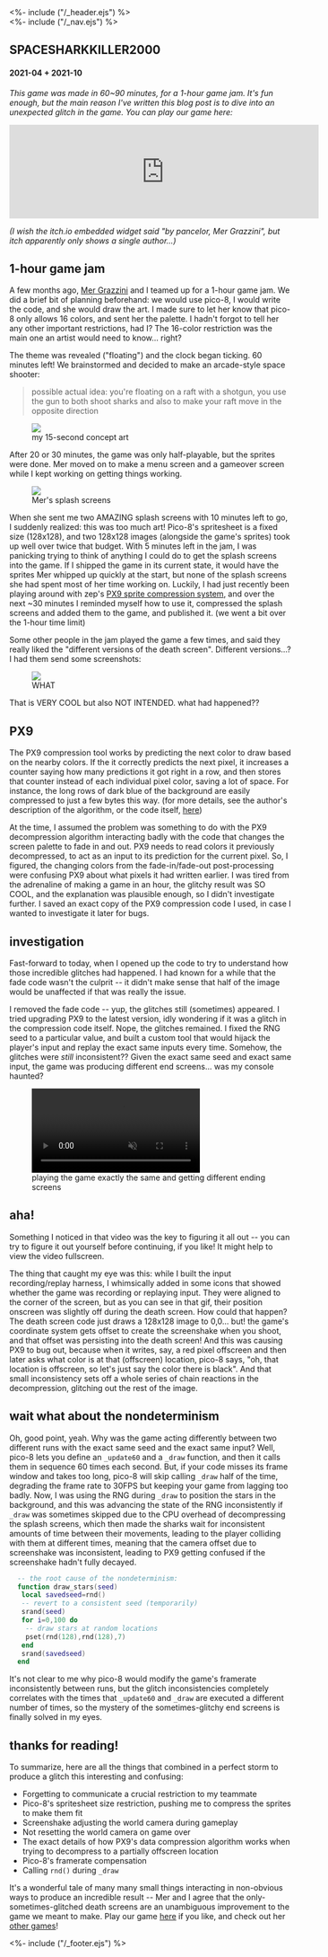 <!DOCTYPE html>
<html>
<head>
<%- include ("/_header.ejs") %>
</head>
<body>
<div class="wrapper">
<%- include ("/_nav.ejs") %>
<section class="main-content">
<h1 class="post-title">SPACESHARKKILLER2000</h1>
<h4 class="post-meta">2021-04 + 2021-10</h4>

_This game was made in 60\~90 minutes, for a 1-hour game jam. It's fun enough, but the main reason I've written this blog post is to dive into an unexpected glitch in the game. You can play our game here:_

<iframe frameborder="0" src="https://itch.io/embed/997728?bg_color=8ecc74&amp;fg_color=291814&amp;link_color=e0964c&amp;border_color=f2cfb8" width="552" height="167"><a href="https://pancelor.itch.io/space-shark-killer-2000">SPACE SHARK KILLER 2000 by pancelor, Mer Grazzini</a></iframe>

_(I wish the itch.io embedded widget said "by pancelor, Mer Grazzini", but itch apparently only shows a single author...)_

## 1-hour game jam

A few months ago, [Mer Grazzini](https://twitter.com/MerGrazzini) and I teamed up for a 1-hour game jam. We did a brief bit of planning beforehand: we would use pico-8, I would write the code, and she would draw the art. I made sure to let her know that pico-8 only allows 16 colors, and sent her the palette. I hadn't forgot to tell her any other important restrictions, had I? The 16-color restriction was the main one an artist would need to know... right?

The theme was revealed ("floating") and the clock began ticking. 60 minutes left! We brainstormed and decided to make an arcade-style space shooter:

> possible actual idea: you're floating on a raft with a shotgun, you use the gun to both shoot sharks and also to make your raft move in the opposite direction

<figure>
  <img src="/assets/ssk2k/conceptart.png"/>
  <figcaption>my 15-second concept art</figcaption>
</figure>

After 20 or 30 minutes, the game was only half-playable, but the sprites were done. Mer moved on to make a menu screen and a gameover screen while I kept working on getting things working.

<figure>
  <img src="/assets/ssk2k/splashscreens.png"/>
  <figcaption>Mer's splash screens</figcaption>
</figure>

When she sent me two AMAZING splash screens with 10 minutes left to go, I suddenly realized: this was too much art! Pico-8's spritesheet is a fixed size (128x128), and two 128x128 images (alongside the game's sprites) took up well over twice that budget. With 5 minutes left in the jam, I was panicking trying to think of anything I could do to get the splash screens into the game. If I shipped the game in its current state, it would have the sprites Mer whipped up quickly at the start, but none of the splash screens she had spent most of her time working on. Luckily, I had just recently been playing around with zep's [PX9 sprite compression system](https://www.lexaloffle.com/bbs/?tid=34058), and over the next \~30 minutes I reminded myself how to use it, compressed the splash screens and added them to the game, and published it. (we went a bit over the 1-hour time limit)

Some other people in the jam played the game a few times, and said they really liked the "different versions of the death screen". Different versions...? I had them send some screenshots:

<figure>
  <img src="/assets/ssk2k/glitches.png"/>
  <figcaption>WHAT</figcaption>
</figure>

That is VERY COOL but also NOT INTENDED. what had happened??

## PX9

The PX9 compression tool works by predicting the next color to draw based on the nearby colors. If the it correctly predicts the next pixel, it increases a counter saying how many predictions it got right in a row, and then stores that counter instead of each individual pixel color, saving a lot of space. For instance, the long rows of dark blue of the background are easily compressed to just a few bytes this way. (for more details, see the author's description of the algorithm, or the code itself, [here](https://www.lexaloffle.com/bbs/?tid=34058))

At the time, I assumed the problem was something to do with the PX9 decompression algorithm interacting badly with the code that changes the screen palette to fade in and out. PX9 needs to read colors it previously decompressed, to act as an input to its prediction for the current pixel. So, I figured, the changing colors from the fade-in/fade-out post-processing were confusing PX9 about what pixels it had written earlier. I was tired from the adrenaline of making a game in an hour, the glitchy result was SO COOL, and the explanation was plausible enough, so I didn't investigate further. I saved an exact copy of the PX9 compression code I used, in case I wanted to investigate it later for bugs.

## investigation

Fast-forward to today, when I opened up the code to try to understand how those incredible glitches had happened. I had known for a while that the fade code wasn't the culprit -- it didn't make sense that half of the image would be unaffected if that was really the issue.

I removed the fade code -- yup, the glitches still (sometimes) appeared. I tried upgrading PX9 to the latest version, idly wondering if it was a glitch in the compression code itself. Nope, the glitches remained. I fixed the RNG seed to a particular value, and built a custom tool that would hijack the player's input and replay the exact same inputs every time. Somehow, the glitches were _still_ inconsistent?? Given the exact same seed and exact same input, the game was producing different end screens... was my console haunted?

<figure>
  <video preload="auto" controls loop autoplay muted src="/assets/ssk2k/inconsistent.mp4"></video>
  <figcaption>playing the game exactly the same and getting different ending screens</figcaption>
</figure>

## aha!

Something I noticed in that video was the key to figuring it all out -- you can try to figure it out yourself before continuing, if you like! It might help to view the video fullscreen.

The thing that caught my eye was this: while I built the input recording/replay harness, I whimsically added in some icons that showed whether the game was recording or replaying input. They were aligned to the corner of the screen, but as you can see in that gif, their position onscreen was slightly off during the death screen. How could that happen? The death screen code just draws a 128x128 image to 0,0... but! the game's coordinate system gets offset to create the screenshake when you shoot, and that offset was persisting into the death screen! And this was causing PX9 to bug out, because when it writes, say, a red pixel offscreen and then later asks what color is at that (offscreen) location, pico-8 says, "oh, that location is offscreen, so let's just say the color there is black". And that small inconsistency sets off a whole series of chain reactions in the decompression, glitching out the rest of the image.

## wait what about the nondeterminism

Oh, good point, yeah. Why was the game acting differently between two different runs with the exact same seed and the exact same input? Well, pico-8 lets you define an `_update60` and a `_draw` function, and then it calls them in sequence 60 times each second. But, if your code misses its frame window and takes too long, pico-8 will skip calling `_draw` half of the time, degrading the frame rate to 30FPS but keeping your game from lagging too badly. Now, I was using the RNG during `_draw` to position the stars in the background, and this was advancing the state of the RNG inconsistently if `_draw` was sometimes skipped due to the CPU overhead of decompressing the splash screens, which then made the sharks wait for inconsistent amounts of time between their movements, leading to the player colliding with them at different times, meaning that the camera offset due to screenshake was inconsistent, leading to PX9 getting confused if the screenshake hadn't fully decayed.

```lua
  -- the root cause of the nondeterminism:
  function draw_stars(seed)
   local savedseed=rnd()
   -- revert to a consistent seed (temporarily)
   srand(seed)
   for i=0,100 do
    -- draw stars at random locations
    pset(rnd(128),rnd(128),7)
   end
   srand(savedseed)
  end
```

It's not clear to me why pico-8 would modify the game's framerate inconsistently between runs, but the glitch inconsistencies completely correlates with the times that `_update60` and `_draw` are executed a different number of times, so the mystery of the sometimes-glitchy end screens is finally solved in my eyes.

## thanks for reading!

To summarize, here are all the things that combined in a perfect storm to produce a glitch this interesting and confusing:

* Forgetting to communicate a crucial restriction to my teammate
* Pico-8's spritesheet size restriction, pushing me to compress the sprites to make them fit
* Screenshake adjusting the world camera during gameplay
* Not resetting the world camera on game over
* The exact details of how PX9's data compression algorithm works when trying to decompress to a partially offscreen location
* Pico-8's framerate compensation
* Calling `rnd()` during `_draw`

It's a wonderful tale of many many small things interacting in non-obvious ways to produce an incredible result -- Mer and I agree that the only-sometimes-glitched death screens are an unambiguous improvement to the game we meant to make. Play our game [here](https://pancelor.itch.io/space-shark-killer-2000) if you like, and check out her [other games](https://mergrazzini.itch.io/)!

</section>
<%- include ("/_footer.ejs") %>
</body>
</html>
